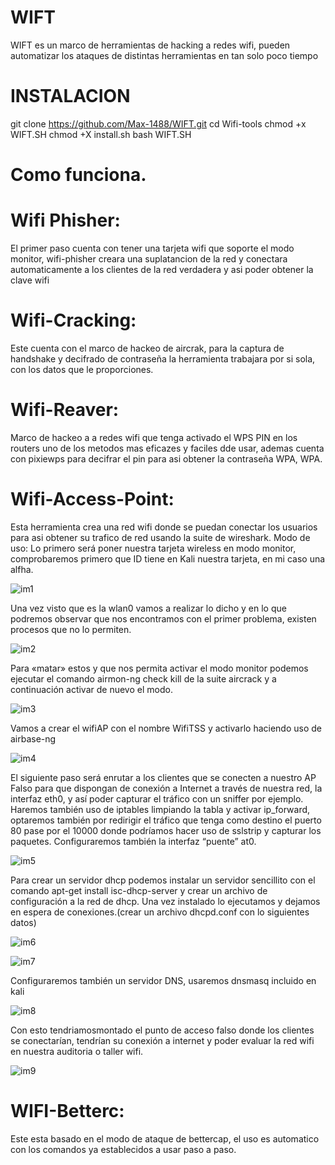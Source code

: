 # WIFT
WIFT  es un marco de  herramientas  de hacking a redes wifi, pueden automatizar los ataques de distintas herramientas en tan solo poco tiempo 

# INSTALACION
git clone https://github.com/Max-1488/WIFT.git
cd Wifi-tools
chmod +x WIFT.SH
chmod +X install.sh
bash WIFT.SH

 # Como funciona.

 # Wifi Phisher: 
El primer paso cuenta con tener una tarjeta wifi que soporte el modo monitor, wifi-phisher creara una suplatancion de la red y conectara automaticamente a los clientes de la red verdadera y asi poder obtener la clave wifi 

 # Wifi-Cracking:
Este cuenta con el marco de hackeo de aircrak, para la captura de handshake y decifrado de contraseña la herramienta trabajara por si sola, con los datos que le proporciones.

 # Wifi-Reaver: 
Marco de hackeo a a redes wifi que tenga activado el WPS PIN en los routers uno de los metodos mas eficazes y faciles dde usar, ademas cuenta con pixiewps para decifrar el pin para asi obtener la contraseña WPA, WPA.

 # Wifi-Access-Point: 
Esta herramienta crea una red wifi donde se puedan conectar los usuarios para asi obtener su trafico de red usando la suite de wireshark.
Modo de uso:
Lo primero será poner nuestra tarjeta wireless en modo monitor, comprobaremos primero que ID tiene en Kali nuestra tarjeta, en mi caso una alfha.

![im1](https://user-images.githubusercontent.com/64449711/97355477-92918400-185c-11eb-8a69-3afd0b2a705a.jpg)

Una vez visto que es la wlan0 vamos a realizar lo dicho y en lo que podremos observar que nos encontramos con el primer problema, existen procesos que no lo permiten.

![im2](https://user-images.githubusercontent.com/64449711/97357023-c1105e80-185e-11eb-8483-1b7f5db55647.jpg)

Para «matar» estos y que nos permita activar el modo monitor podemos ejecutar el comando airmon-ng check kill de la suite aircrack  y a continuación activar de nuevo el modo.

![im3](https://user-images.githubusercontent.com/64449711/97357027-c2418b80-185e-11eb-8cc8-0e7b269dc02d.jpg)

Vamos a crear el wifiAP con el nombre WifiTSS y activarlo haciendo uso de airbase-ng

![im4](https://user-images.githubusercontent.com/64449711/97357031-c40b4f00-185e-11eb-8659-9073a3a55f1b.jpg)

El siguiente paso será enrutar a los clientes que se conecten a nuestro AP Falso para que dispongan de conexión a Internet a través de nuestra red, la interfaz eth0, y así poder capturar el tráfico con un sniffer por ejemplo. Haremos también uso de iptables limpiando la tabla y activar ip_forward, optaremos también por redirigir el tráfico que tenga como destino el puerto 80 pase por el 10000 donde podríamos hacer uso de sslstrip y capturar los paquetes. Configuraremos también la interfaz “puente” at0.

![im5](https://user-images.githubusercontent.com/64449711/97357036-c53c7c00-185e-11eb-92b3-203332ce36ef.jpg)

Para crear un servidor dhcp podemos instalar un servidor sencillito con el comando  apt-get install isc-dhcp-server y crear un archivo de configuración a la red de dhcp. Una vez instalado lo ejecutamos y dejamos en espera de conexiones.(crear un archivo dhcpd.conf con lo siguientes datos)

![im6](https://user-images.githubusercontent.com/64449711/97357039-c66da900-185e-11eb-9c6e-d4e62e39dde7.jpg)

![im7](https://user-images.githubusercontent.com/64449711/97357047-c9689980-185e-11eb-82f7-dbf6e5ecf3cf.jpg)

Configuraremos también un servidor DNS, usaremos dnsmasq incluido en kali

![im8](https://user-images.githubusercontent.com/64449711/97357054-cbcaf380-185e-11eb-9bc1-95299629f8be.jpg)

Con esto tendriamosmontado el punto de acceso falso donde los clientes se conectarían, tendrían su conexión a internet y poder evaluar la red wifi en nuestra auditoria o taller wifi.

![im9](https://user-images.githubusercontent.com/64449711/97357058-cd94b700-185e-11eb-9f80-c7ba904d125c.jpg)

# WIFI-Betterc: 
Este esta basado en el modo de ataque de bettercap, el uso es automatico con los comandos ya establecidos a usar paso a paso.


